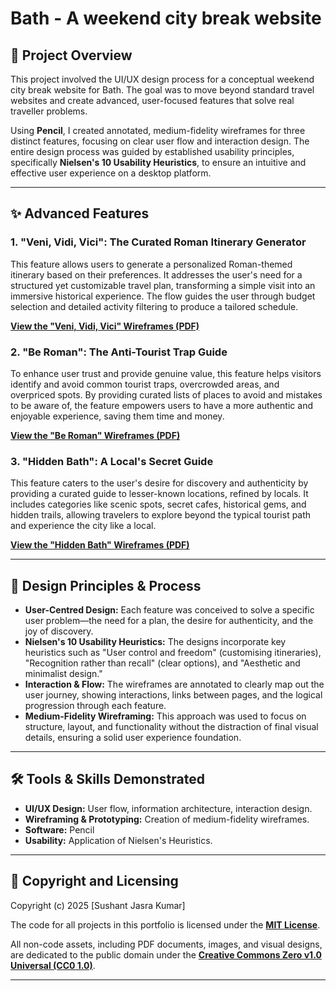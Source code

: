 # Bath - A weekend city break website

## 📝 Project Overview

This project involved the UI/UX design process for a conceptual weekend city break website for Bath. The goal was to move beyond standard travel websites and create advanced, user-focused features that solve real traveller problems.

Using **Pencil**, I created annotated, medium-fidelity wireframes for three distinct features, focusing on clear user flow and interaction design. The entire design process was guided by established usability principles, specifically **Nielsen's 10 Usability Heuristics**, to ensure an intuitive and effective user experience on a desktop platform.

---

## ✨ Advanced Features

### 1. "Veni, Vidi, Vici": The Curated Roman Itinerary Generator

This feature allows users to generate a personalized Roman-themed itinerary based on their preferences. It addresses the user's need for a structured yet customizable travel plan, transforming a simple visit into an immersive historical experience. The flow guides the user through budget selection and detailed activity filtering to produce a tailored schedule.

[**View the "Veni, Vidi, Vici" Wireframes (PDF)**](https://github.com/sushant1203/medium-fidelity-wireframes-prototype/blob/main/HomePage.pdf)

### 2. "Be Roman": The Anti-Tourist Trap Guide

To enhance user trust and provide genuine value, this feature helps visitors identify and avoid common tourist traps, overcrowded areas, and overpriced spots. By providing curated lists of places to avoid and mistakes to be aware of, the feature empowers users to have a more authentic and enjoyable experience, saving them time and money.

[**View the "Be Roman" Wireframes (PDF)**](https://github.com/sushant1203/medium-fidelity-wireframes-prototype/blob/main/AvoidinBath.pdf)

### 3. "Hidden Bath": A Local's Secret Guide

This feature caters to the user's desire for discovery and authenticity by providing a curated guide to lesser-known locations, refined by locals. It includes categories like scenic spots, secret cafes, historical gems, and hidden trails, allowing travelers to explore beyond the typical tourist path and experience the city like a local.

[**View the "Hidden Bath" Wireframes (PDF)**](https://github.com/sushant1203/medium-fidelity-wireframes-prototype/blob/main/HiddenBath.pdf)

---

## 🧠 Design Principles & Process

* **User-Centred Design:** Each feature was conceived to solve a specific user problem—the need for a plan, the desire for authenticity, and the joy of discovery.
* **Nielsen's 10 Usability Heuristics:** The designs incorporate key heuristics such as "User control and freedom" (customising itineraries), "Recognition rather than recall" (clear options), and "Aesthetic and minimalist design."
* **Interaction & Flow:** The wireframes are annotated to clearly map out the user journey, showing interactions, links between pages, and the logical progression through each feature.
* **Medium-Fidelity Wireframing:** This approach was used to focus on structure, layout, and functionality without the distraction of final visual details, ensuring a solid user experience foundation.

---

## 🛠️ Tools & Skills Demonstrated

* **UI/UX Design:** User flow, information architecture, interaction design.
* **Wireframing & Prototyping:** Creation of medium-fidelity wireframes.
* **Software:** Pencil
* **Usability:** Application of Nielsen's Heuristics.

---

## 📄 Copyright and Licensing
Copyright (c) 2025 [Sushant Jasra Kumar]

The code for all projects in this portfolio is licensed under the **[MIT License](https://github.com/sushant1203/sushant1203/blob/main/LICENSE)**.

All non-code assets, including PDF documents, images, and visual designs, are dedicated to the public domain under the **[Creative Commons Zero v1.0 Universal (CC0 1.0)](https://github.com/sushant1203/sushant1203/blob/main/LICENSE2)**.

---
